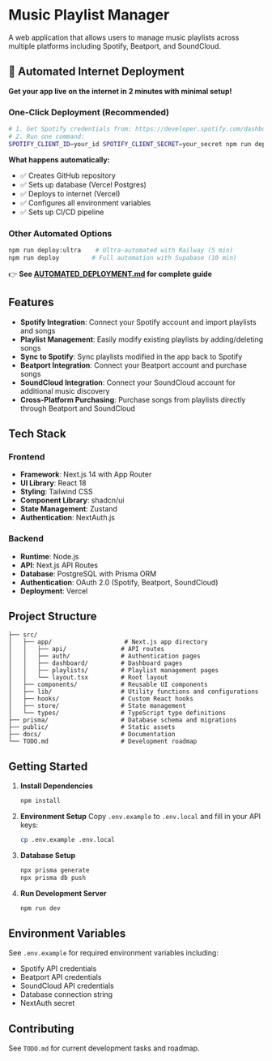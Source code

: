 # Music Playlist Manager

A web application that allows users to manage music playlists across multiple platforms including Spotify, Beatport, and SoundCloud.

## 🚀 Automated Internet Deployment

**Get your app live on the internet in 2 minutes with minimal setup!**

### One-Click Deployment (Recommended)
```bash
# 1. Get Spotify credentials from: https://developer.spotify.com/dashboard
# 2. Run one command:
SPOTIFY_CLIENT_ID=your_id SPOTIFY_CLIENT_SECRET=your_secret npm run deploy:one-click
```

**What happens automatically:**
- ✅ Creates GitHub repository
- ✅ Sets up database (Vercel Postgres)
- ✅ Deploys to internet (Vercel)
- ✅ Configures all environment variables
- ✅ Sets up CI/CD pipeline

### Other Automated Options
```bash
npm run deploy:ultra    # Ultra-automated with Railway (5 min)
npm run deploy         # Full automation with Supabase (10 min)
```

👉 **See [AUTOMATED_DEPLOYMENT.md](AUTOMATED_DEPLOYMENT.md) for complete guide**

## Features

- **Spotify Integration**: Connect your Spotify account and import playlists and songs
- **Playlist Management**: Easily modify existing playlists by adding/deleting songs
- **Sync to Spotify**: Sync playlists modified in the app back to Spotify
- **Beatport Integration**: Connect your Beatport account and purchase songs
- **SoundCloud Integration**: Connect your SoundCloud account for additional music discovery
- **Cross-Platform Purchasing**: Purchase songs from playlists directly through Beatport and SoundCloud

## Tech Stack

### Frontend
- **Framework**: Next.js 14 with App Router
- **UI Library**: React 18
- **Styling**: Tailwind CSS
- **Component Library**: shadcn/ui
- **State Management**: Zustand
- **Authentication**: NextAuth.js

### Backend
- **Runtime**: Node.js
- **API**: Next.js API Routes
- **Database**: PostgreSQL with Prisma ORM
- **Authentication**: OAuth 2.0 (Spotify, Beatport, SoundCloud)
- **Deployment**: Vercel

## Project Structure

```
├── src/
│   ├── app/                    # Next.js app directory
│   │   ├── api/               # API routes
│   │   ├── auth/              # Authentication pages
│   │   ├── dashboard/         # Dashboard pages
│   │   ├── playlists/         # Playlist management pages
│   │   └── layout.tsx         # Root layout
│   ├── components/            # Reusable UI components
│   ├── lib/                   # Utility functions and configurations
│   ├── hooks/                 # Custom React hooks
│   ├── store/                 # State management
│   └── types/                 # TypeScript type definitions
├── prisma/                    # Database schema and migrations
├── public/                    # Static assets
├── docs/                      # Documentation
└── TODO.md                    # Development roadmap
```

## Getting Started

1. **Install Dependencies**
   ```bash
   npm install
   ```

2. **Environment Setup**
   Copy `.env.example` to `.env.local` and fill in your API keys:
   ```bash
   cp .env.example .env.local
   ```

3. **Database Setup**
   ```bash
   npx prisma generate
   npx prisma db push
   ```

4. **Run Development Server**
   ```bash
   npm run dev
   ```

## Environment Variables

See `.env.example` for required environment variables including:
- Spotify API credentials
- Beatport API credentials
- SoundCloud API credentials
- Database connection string
- NextAuth secret

## Contributing

See `TODO.md` for current development tasks and roadmap.